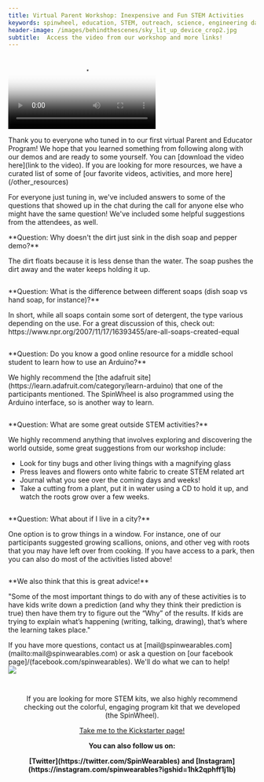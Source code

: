 ```yaml
---
title: Virtual Parent Workshop: Inexpensive and Fun STEM Activities
keywords: spinwheel, education, STEM, outreach, science, engineering day, electronics, computer science, physics, stem at home, science activitiesience, engineering day, electronics, computer science, physics, parent and educator workshop
header-image: /images/behindthescenes/sky_lit_up_device_crop2.jpg
subtitle:  Access the video from our workshop and more links! 
---
```


<div class="row dark-transparent">
<div class="column"><video style="margin:auto;max-width:100%;" poster="/images/kickvideo_snap.jpg" src="/images/kickvideo.mp4" playsinline controls></video></div>
</div>

<div class="row">
<div class="column large-text">
<p>Thank you to everyone who tuned in to our first virtual Parent and Educator Program! We hope that you learned something from following along with our demos and are ready to some yourself. You can [download the video here](link to the video). If you are looking for more resources, we have a curated list of some of [our favorite videos, activities, and more here](/other_resources)</p>
</div>
</div>
    
<div class="row">
<div class="column large-text">
For everyone just tuning in, we've included answers to some of the questions that showed up in the chat during the call for anyone else who might have the same question! We've included some helpful suggestions from the attendees, as well.
</div>
</div>

<div class="row">
<div class="column large-text">
<p>**Question: Why doesn't the dirt just sink in the dish soap and pepper demo?**</p>
<p>The dirt floats because it is less dense than the water. The soap pushes the dirt away and the water keeps holding it up. </p>
</div>
</div>

<div class="row">
<div class="column large-text">
<p>**Question: What is the difference between different soaps (dish soap vs hand soap, for instance)?**</p>
<p>In short, while all soaps contain some sort of detergent, the type various depending on the use. For a great discussion of this, check out: https://www.npr.org/2007/11/17/16393455/are-all-soaps-created-equal<p>
</div>
</div>

<div class="row">
<div class="column large-text">
<p>**Question: Do you know a good online resource for a middle school student to learn how to use an Arduino?**</p>
<p>We highly recommend the [the adafruit site] (https://learn.adafruit.com/category/learn-arduino) that one of the participants mentioned. The SpinWheel is also programmed using the Arduino interface, so is another way to learn. </p>
</div>
</div>

<div class="row">
<div class="column long-text">
<p>**Question: What are some great outside STEM activities?**</p>
<p>We highly recommend anything that involves exploring and discovering the world outside, some great suggestions from our workshop include:
<ul>
<li> Look for tiny bugs and other living things with a magnifying glass </li>
<li> Press leaves and flowers onto white fabric to create STEM related art </li>
<li> Journal what you see over the coming days and weeks! </li>
<li> Take a cutting from a plant, put it in water using a CD to hold it up, and watch the roots grow over a few weeks. </li>
</ul>
</p>
</div>
</div>

<div class="row">
<div class="column large-text">
<p>**Question: What about if I live in a city?**</p>
<p>One option is to grow things in a window. For instance, one of our participants suggested growing scallions, onions, and other veg with roots that you may have left over from cooking. If you have access to a park, then you can also do most of the activities listed above!</p>
</div>
</div>

<div class="row">
<div class="column large-text">
<p>**We also think that this is great advice!**</p>

<p>"Some of the most important things to do with any of these activities is to have kids write down a prediction (and why they think their prediction is true) then have them try to figure out the “Why” of the results.  If kids are trying to explain what’s happening (writing, talking, drawing), that’s where the learning takes place." </p>
</div>
</div>

<div class="row dark">
<div class="column">
If you have more questions, contact us at [mail@spinwearables.com](mailto:mail@spinwearables.com) or ask a question on [our facebook page]/(facebook.com/spinwearables). We'll do what we can to help!
</div>
</div>


<div class="row row-small-reverse dark-transparent">
<div class="column column-long"><img src="/images/backpack_keychains.jpg"></div>
<div class="column large-text">
<style>
#kickstarter {
  margin: auto;
  width: 90%;
  text-align: center;
  padding: 1em;
}

#kickstarter > a {
  margin: 0.2em;
  padding: 0.5em 1em;
  text-align: center;
  text-decoration: none;
}
</style>
<div id="kickstarter">
<p id="signup-form">If you are looking for more STEM kits, we also highly recommend checking out the colorful, engaging program kit that we developed (the SpinWheel).</p>
<a href="https://www.kickstarter.com/projects/spinwheel/the-spinwheel-the-colorful-wearable-programming-kit" class="round-button">Take me to the Kickstarter page!</a>
<p><strong>You can also follow us on:</strong></p>
<p><strong>[Twitter](https://twitter.com/SpinWearables) and [Instagram](https://instagram.com/spinwearables?igshid=1hk2qphff1j1b)</strong></p>
</div>
</div>
</div>

